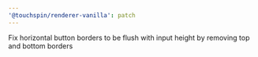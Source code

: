 ```yaml
---
'@touchspin/renderer-vanilla': patch
---
```


Fix horizontal button borders to be flush with input height by removing top and bottom borders
